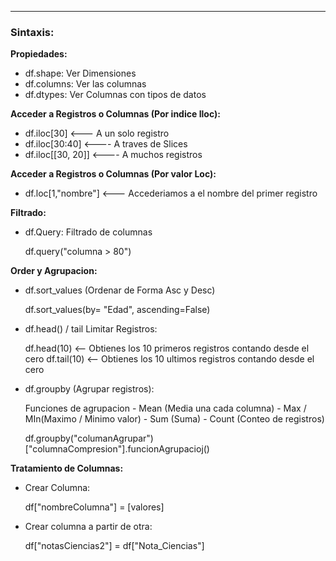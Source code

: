 
---
### Sintaxis:

**Propiedades:**

- df.shape: Ver Dimensiones
- df.columns: Ver las columnas
- df.dtypes: Ver Columnas con tipos de datos


**Acceder a Registros o Columnas (Por indice Iloc):**
- df.iloc[30] <--- A un solo registro
- df.iloc[30:40]   <---- A traves de Slices
- df.iloc[[30, 20]] <---- A muchos registros

**Acceder a Registros o Columnas (Por valor Loc):**

- df.loc[1,"nombre"] <--- Accederiamos a el nombre del primer registro


**Filtrado:**
- df.Query: Filtrado de columnas

    df.query("columna > 80") 


**Order y Agrupacion:**

- df.sort_values (Ordenar de Forma Asc y Desc)

    df.sort_values(by= "Edad", ascending=False) 

- df.head() / tail Limitar Registros:

    df.head(10) <-- Obtienes los 10 primeros registros contando desde el cero
    df.tail(10) <-- Obtienes los 10 ultimos registros contando desde el cero

- df.groupby (Agrupar registros):

    Funciones de agrupacion
        - Mean (Media una cada columna)
        - Max / MIn(Maximo / Minimo valor)
        - Sum (Suma)
        - Count (Conteo de registros)

    df.groupby("columanAgrupar")["columnaCompresion"].funcionAgrupacioj()



**Tratamiento de Columnas:**

- Crear Columna:

    df["nombreColumna"] = [valores]

- Crear columna a partir de otra:

    df["notasCiencias2"] = df["Nota_Ciencias"] 

